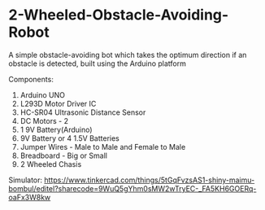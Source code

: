 # 2-Wheeled-Obstacle-Avoiding-Robot
A simple obstacle-avoiding bot which takes the optimum direction if an obstacle is detected, built using the Arduino platform

Components:
1. Arduino UNO
2. L293D Motor Driver IC
3. HC-SR04 Ultrasonic Distance Sensor
4. DC Motors - 2
5. 1 9V Battery(Arduino)
6. 9V Battery or 4 1.5V Batteries
7. Jumper Wires - Male to Male and Female to Male
8. Breadboard - Big or Small
9. 2 Wheeled Chasis

Simulator:
https://www.tinkercad.com/things/5tGqFvzsAS1-shiny-maimu-bombul/editel?sharecode=9WuQ5gYhm0sMW2wTryEC-_FA5KH6GOERq-oaFx3W8kw


